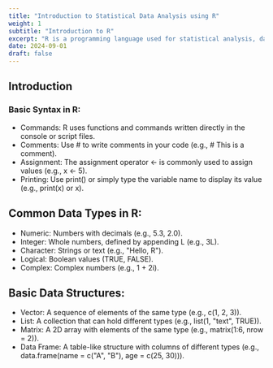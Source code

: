 ```yaml
---
title: "Introduction to Statistical Data Analysis using R"
weight: 1
subtitle: "Introduction to R"
excerpt: "R is a programming language used for statistical analysis, data visualization, and data science. It’s known for its powerful data manipulation capabilities, extensive libraries, and active community, making it ideal for handling complex data and creating visual reports."
date: 2024-09-01
draft: false
---
```

## Introduction

### Basic Syntax in R:

- Commands: R uses functions and commands written directly in the console or script files.
- Comments: Use # to write comments in your code (e.g., # This is a comment).
- Assignment: The assignment operator <- is commonly used to assign values (e.g., x <- 5).
- Printing: Use print() or simply type the variable name to display its value (e.g., print(x) or x).

## Common Data Types in R:

- Numeric: Numbers with decimals (e.g., 5.3, 2.0).
- Integer: Whole numbers, defined by appending L (e.g., 3L).
- Character: Strings or text (e.g., "Hello, R").
- Logical: Boolean values (TRUE, FALSE).
- Complex: Complex numbers (e.g., 1 + 2i).

## Basic Data Structures:

- Vector: A sequence of elements of the same type (e.g., c(1, 2, 3)).
- List: A collection that can hold different types (e.g., list(1, "text", TRUE)).
- Matrix: A 2D array with elements of the same type (e.g., matrix(1:6, nrow = 2)).
- Data Frame: A table-like structure with columns of different types (e.g., data.frame(name = c("A", "B"), age = c(25, 30))).


